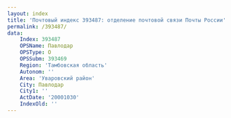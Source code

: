 ```yaml
---
layout: index
title: 'Почтовый индекс 393487: отделение почтовой связи Почты России'
permalink: /393487/
data:
    Index: 393487
    OPSName: Павлодар
    OPSType: О
    OPSSubm: 393469
    Region: 'Тамбовская область'
    Autonom: ''
    Area: 'Уваровский район'
    City: Павлодар
    City1: ''
    ActDate: '20001030'
    IndexOld: ''
---
```

